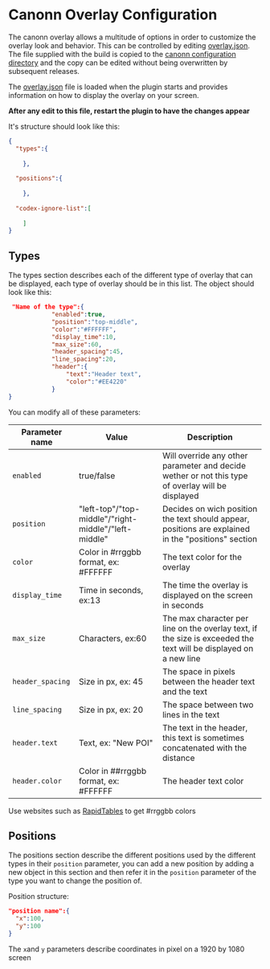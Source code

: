
# Canonn Overlay Configuration

The canonn overlay allows a multitude of options in order to customize the overlay look and behavior. This can be controlled by editing [overlay.json](../../canonn/overlay.json). The file supplied with the build is copied to the [canonn configuration directory](../../canonn) and the copy can be edited without being overwritten by subsequent releases. 

The [overlay.json](../../canonn/overlay.json) file is loaded when the plugin starts and provides information on how to display the overlay on your screen.

**After any edit to this file, restart the plugin to have the changes appear**

It's structure should look like this:
```json
{
  "types":{
      
    },
  
  "positions":{
      
    },
    
  "codex-ignore-list":[
        
    ]
}
```


## Types

The types section describes each of the different type of overlay that can be displayed, each type of overlay should be in this list.
The object should look like this:
```json
 "Name of the type":{
            "enabled":true,
            "position":"top-middle",            
            "color":"#FFFFFF",
            "display_time":10,
            "max_size":60,
            "header_spacing":45,
            "line_spacing":20,
            "header":{
                "text":"Header text",
                "color":"#EE4220"
            }
}
```

You can modify all of these parameters:

| Parameter name | Value                                                | Description                                                                                                      |
|----------------|------------------------------------------------------|------------------------------------------------------------------------------------------------------------------|
| `enabled`        | true/false                                           | Will override any other parameter and decide wether or not this type of overlay will be displayed                |
| `position`       | "left-top"/"top-middle"/"right-middle"/"left-middle" | Decides on wich position the text should appear, positions are explained in the "positions" section              |
| `color`          | Color in #rrggbb format, ex: #FFFFFF                 | The text color for the overlay                                                                                   |
| `display_time`   | Time in seconds, ex:13                               | The time the overlay is displayed on the screen in seconds                                                       |
| `max_size`       | Characters, ex:60                                    | The max character per line on the overlay text, if the size is exceeded the text will be displayed on a new line |
| `header_spacing` | Size in px, ex: 45                                   | The space in pixels between the header text and the text                                                         |
| `line_spacing`   | Size in px, ex: 20                                   | The space between two lines in the text                                                                          |
| `header.text`    | Text, ex: "New POI"                                  | The text in the header, this text is sometimes concatenated with the distance                                    |
| `header.color`   | Color in ##rrggbb format, ex: #FFFFFF                | The header text color    |

Use websites such as [RapidTables](https://www.rapidtables.com/web/color/RGB_Color.html) to get #rrggbb colors

## Positions

The positions section describe the different positions used by the different types in their `position` parameter, you can add a new position by adding a new object in this section and then refer it in the `position` parameter of the type you want to change the position of.

Position structure:
```json
"position name":{
  "x":100,
  "y":100
}
```

The `x`and `y` parameters describe coordinates in pixel on a 1920 by 1080 screen
